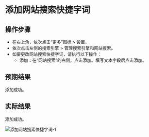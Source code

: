 # 添加网站搜索快捷字词

## 操作步骤

- 在右上角，依次点击“更多”图标 > 设置。
- 依次点击左侧的搜索引擎 > 管理搜索引擎和网站搜索。
- 如要更改网站搜索快捷字词，请执行以下操作：
  - 添加：在“网站搜索”的右侧，点击添加。填写文本字段后点击添加。

## 预期结果

添加成功。

## 实际结果

添加成功。

![添加网站搜索快捷字词-1](../img/添加网站搜索快捷字词-1.png)